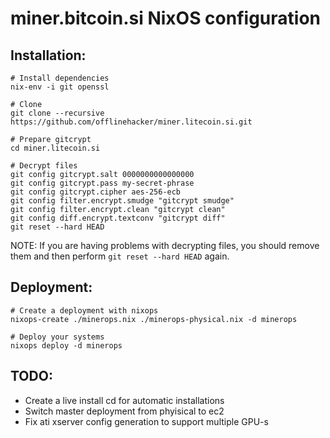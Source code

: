 miner.bitcoin.si NixOS configuration
====================================

Installation:
-------------

	# Install dependencies
	nix-env -i git openssl

	# Clone
	git clone --recursive https://github.com/offlinehacker/miner.litecoin.si.git

	# Prepare gitcrypt
	cd miner.litecoin.si

	# Decrypt files
	git config gitcrypt.salt 0000000000000000
	git config gitcrypt.pass my-secret-phrase
	git config gitcrypt.cipher aes-256-ecb
	git config filter.encrypt.smudge "gitcrypt smudge"
	git config filter.encrypt.clean "gitcrypt clean"
	git config diff.encrypt.textconv "gitcrypt diff"
	git reset --hard HEAD


NOTE: If you are having problems with decrypting files, you should remove them and
then perform `git reset --hard HEAD` again.

Deployment:
-----------

	# Create a deployment with nixops
	nixops-create ./minerops.nix ./minerops-physical.nix -d minerops

	# Deploy your systems
	nixops deploy -d minerops

TODO:
-----

- Create a live install cd for automatic installations
- Switch master deployment from phyisical to ec2
- Fix ati xserver config generation to support multiple GPU-s
